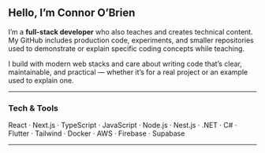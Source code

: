 ## Hello, I’m Connor O’Brien  

I’m a **full-stack developer** who also teaches and creates technical content.  
My GitHub includes production code, experiments, and smaller repositories used to demonstrate or explain specific coding concepts while teaching.  

I build with modern web stacks and care about writing code that’s clear, maintainable, and practical — whether it’s for a real project or an example used to explain one.  

---

### Tech & Tools  
React · Next.js · TypeScript · JavaScript · Node.js · Nest.js · .NET · C# · Flutter · Tailwind · Docker · AWS · Firebase · Supabase 

---

